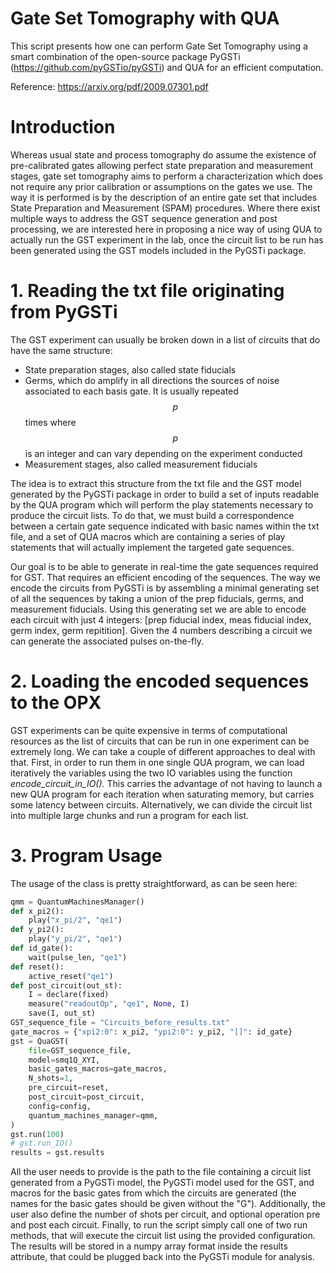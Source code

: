 # Gate Set Tomography with QUA

This script presents how one can perform Gate Set Tomography using a smart combination of the open-source package PyGSTi (https://github.com/pyGSTio/pyGSTi) and QUA for an efficient computation.

Reference: https://arxiv.org/pdf/2009.07301.pdf
# Introduction

Whereas usual state and process tomography do assume the existence of pre-calibrated gates allowing perfect state preparation and measurement stages, gate set tomography aims to perform a characterization which does not require any prior calibration or assumptions on the gates we use.
The way it is performed is by the description of an entire gate set that includes State Preparation and Measurement (SPAM) procedures. Where there exist multiple ways to address the GST sequence generation and post processing, we are interested here in proposing a nice way of using QUA to actually run the GST experiment in the lab, once the circuit list to be run has been generated using the GST models included in the PyGSTi package.

# 1. Reading the txt file originating from PyGSTi
The GST experiment can usually be broken down in a list of circuits that do have the same structure:
- State preparation stages, also called state fiducials
- Germs, which do amplify in all directions the sources of noise associated to each basis gate. It is usually repeated $$p$$ times where $$p$$ is an integer and can vary depending on the experiment conducted
- Measurement stages, also called measurement fiducials

The idea is to extract this structure from the txt file and the GST model generated by the PyGSTi package in order to build a set of inputs readable by the QUA program which will perform the play statements necessary to produce the circuit lists.
To do that, we must build a correspondence between a certain gate sequence indicated with basic names within the txt file, and a set of QUA macros which are containing a series of play statements that will actually implement the targeted gate sequences.

Our goal is to be able to generate in real-time the gate sequences required for GST. That requires an efficient encoding
of the sequences. The way we encode the circuits from PyGSTi is by assembling a minimal generating set of all the sequences
by taking a union of the prep fiducials, germs, and measurement fiducials. Using this generating set we are able to encode
each circuit with just 4 integers: [prep fiducial index, meas fiducial index, germ index, germ repitition].
Given the 4 numbers describing a circuit we can generate the associated pulses on-the-fly.

# 2. Loading the encoded sequences to the OPX 
GST experiments can be quite expensive in terms of computational resources as the list of circuits that can be run in one experiment can be extremely long. 
We can take a couple of different approaches to deal with that. First, in order to run them in one single QUA program, 
we can load iteratively the variables using the two IO variables using the function *encode_circuit_in_IO().* 
This carries the advantage of not having to launch a new QUA program for each iteration when saturating memory, but carries some latency between circuits.
Alternatively, we can divide the circuit list into multiple large chunks and run a program for each list.

# 3. Program Usage 
The usage of the class is pretty straightforward, as can be seen here:
```python
qmm = QuantumMachinesManager()
def x_pi2():
    play("x_pi/2", "qe1")
def y_pi2():
    play("y_pi/2", "qe1")
def id_gate():
    wait(pulse_len, "qe1")
def reset():
    active_reset("qe1")
def post_circuit(out_st):
    I = declare(fixed)
    measure("readoutOp", "qe1", None, I)
    save(I, out_st)
GST_sequence_file = "Circuits_before_results.txt"
gate_macros = {"xpi2:0": x_pi2, "ypi2:0": y_pi2, "[]": id_gate}
gst = QuaGST(
    file=GST_sequence_file,
    model=smq1Q_XYI,
    basic_gates_macros=gate_macros,
    N_shots=1,
    pre_circuit=reset,
    post_circuit=post_circuit,
    config=config,
    quantum_machines_manager=qmm,
)
gst.run(100)
# gst.run_IO() 
results = gst.results
```
All the user needs to provide is the path to the file containing a circuit list generated from a PyGSTi model, the PyGSTi
model used for the GST, and macros for the basic gates from which the circuits are generated (the names for the basic gates should be
given without the "G").
Additionally, the user also define the number of shots per circuit, and optional operation pre and post each circuit.
Finally, to run the script simply call one of two run methods, that will execute the circuit list using the provided configuration.
The results will be stored in a numpy array format inside the results attribute, that could be plugged back into the PyGSTi 
module for analysis.